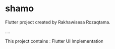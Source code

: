 # shamo

Flutter project created by Rakhawisesa Rozaqtama.

....

This project contains :
Flutter UI Implementation